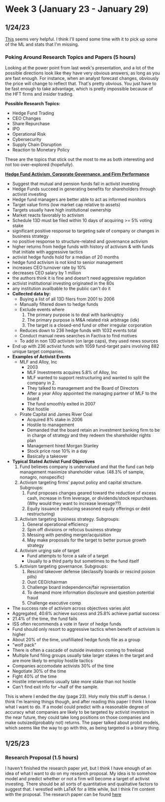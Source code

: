 # Week 3 (January 23 - January 29)

## 1/24/23

[This](https://github.com/gabors-data-analysis/da-coding-python) seems
very helpful. I think I'll spend some time with it to pick up some of
the ML and stats that I'm missing.

### Poking Around Research Topics and Papers (5 hours)

Looking at the power point from last week's presentation, and a lot of
the possible directions look like they have very obvious answers, as
long as you are fast enough. For instance, when an analyst forecast
changes, obviously the price will change to reflect that. That's 
pretty obvious. You just have to be fast enough to take advantage,
which is pretty impossible because of the HFT firms and insider 
trading.

**Possible Research Topics:**
- Hedge Fund Trading
- CEO Changes
- Share Repurchase
- IPO
- Operational Risk
- Cybersecurity
- Supply Chain Disruption
- Reaction to Monetary Policy

These are the topics that stick out the most to me as both interesting
and not too over-explored (hopefully).

**[Hedge Fund Activism, Corporate Governance, and Firm Performance](https://onlinelibrary.wiley.com/doi/full/10.1111/j.1540-6261.2008.01373.x)**

- Suggest that mutual and pension funds fail in activist investing
- Hedge Funds succeed in generating benefits for shareholders through
activist investing
- Hedge fund managers are better able to act as informed monitors
- Target value firms (low market cap relative to assets)
- Targets usually have high institutional ownership
- Market reacts favorably to activism
- Schedule 13D must be filed within 10 days of acquiring >= 5% voting stake
- significant positive response to targeting sale of company or 
changes in business strategy
- no positive response to structure-related and governance activism
- higher returns from hedge funds with history of activism & with 
funds that initiate with aggressive tactics
- activist hedge funds hold for a median of 20 months
- hedge fund activism is not kind to senior management
- increases CEO turnover rate by 10%
- decreases CEO salary by 1 million
- the authors think it is fine and doesn't need aggressive regulation
- activist institutional investing originated in the 80s
- any institution availbable to the public can't do it
- **Collected data by:**
    - Buying a list of all 13D filers from 2001 to 2006
    - Manually filtered down to hedge funds
    - Exclude events where
        1. The primary purpose is to deal with bankruptcy
        2. The primary purpose is M&A related risk arbitrage (idk)
        3. The target is a closed-end fund or other irregular 
        corporation
    - Reduces down to 236 hedge funds with 1032 events total
    - Conduct manual news searches in Factiva to find motives
    - To add in non 13D activism (on large caps), they used news sources
- End up with 236 activist funds with 1059 fund-target pairs involving
882 unique target companies.
- **Examples of Activist Events**
    - MLF and Alloy, Inc
        - 2003
        - MLF Investments acquires 5.8% of Alloy, Inc
        - MLF wanted to support restructuring and wanted to split the 
        company in 2.
        - They talked to management and the Board of Directors
        - After a year Alloy appointed the managing partner of MLF to
        the board
        - The fund smoothly exited in 2007
        - Not hostile
    - Pirate Capital and James River Coal
        - Acquired 8% stake in 2006
        - Hostile to management
        - Demanded that the board retain an investment banking firm to
        be in charge of strategy and they redeem the shareholder 
        rights plan
        - Management hired Morgan Stanley
        - Stock price rose 10% in a day
        - Basically a takeover
- **Typical Stated Activist Fund Objectives**
    1. Fund believes company is undervalued and that the fund can help
    management maximize shareholder value. (48.3% of sample, 
    nonagro, nonspecific)
    2. Activism targeting firms' payout policy and capital structure.
    Subgroups:
        1. Fund proposes changes geared toward the reduction of 
        excess cash, increase in firm leverage, or dividends/stock
        repurchases. (Why would they want to increase leverage??)
        2. Equity issuance (reducing seasoned equity offerings or 
        debt restructuring)
    3. Activism targeting business strategy. Subgroups:
        1. General operational efficiency
        2. Spin off divisions or refocus business strategy
        3. Messing with pending merger/acquisition
        4. May make proposals for the target to better pursue growth
        strategy
    4. Activism urging sale of target
        - Fund attempts to force a sale of a target
        - Usually to a third party but sometimes to the fund itself
    5. Activism targeting governance. Subgroups:
        1. Rescind takeover defense (declassify boards or 
        rescind poison pills)
        2. Oust CEO/chairman
        3. Challenge board independence/fair representation
        4. To demand more information disclosure and question 
        potential fraud
        5. Challenge executive comp
- The success rate of activism across objectives varies alot
- Aggregated, 40.6% achieve success and 25.8% achieve partial success
- 21.4% of the time, the fund fails
- ISS often recommends a vote in favor of hedge funds
- Fund should only resort to aggressive tactics when benefit of 
activism is higher
- About 20% of the time, unafilliated hedge funds file as a group
- "wolf pack"
- There is often a cascade of outside investors coming to freeload
- Multiple fund filing groups usually take larger stakes in the target
 and are more likely to employ hostile tactics
- Companies accomodate activists 30% of the time
- Negotiate 30% of the time
- Fight 40% of the time
- Hostile interventions usually take more stake than not hostile
- Can't find exit info for ~half of the sample.

This is where I ended the day (page 23). Holy moly this stuff is dense. I think
I'm learning things though, and after reading this paper I think I know what I
want to do. If a model could predict with a reasonable degree of accuracy what
companies are likely to be targeted by activist investors in the near future,
they could take long positions on those companies and make outsized(probably not)
returns. The paper talked about probit models, which seems like the way to go
with this, as being targeted is a binary thing.

## 1/25/23

### Research Proposal (1.5 hours)
I haven't finished the research paper yet, but I think I have enough of an idea
of what I want to do on my research proposal. My idea is to somehow model and
predict whether or not a firm will become a target of activist investing. 
There should be all sorts of quantitative and qualitative factors to suggest
that. I wrestled with LaTeX for a little while, but I think I'm content with
the proposal. The research paper can be found [here](../Assignment-0/Kaminer-Predicting-Activist-Investing.pdf)

